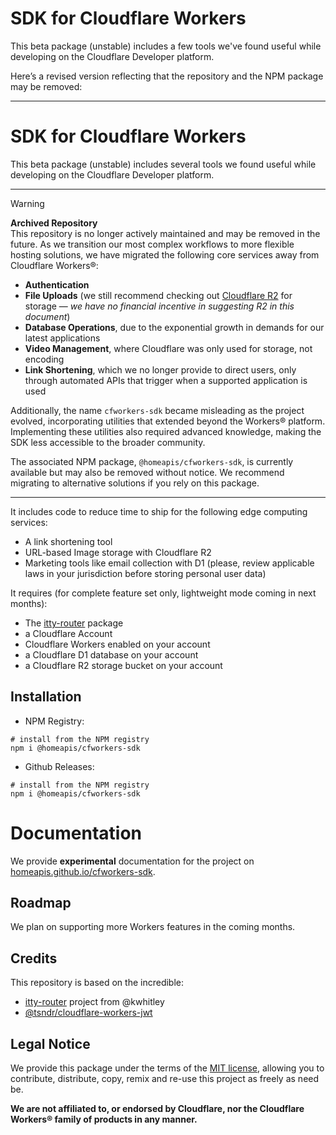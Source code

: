 # SDK for Cloudflare Workers
This beta package (unstable) includes a few tools we've found useful while developing on the Cloudflare Developer platform.

Here’s a revised version reflecting that the repository and the NPM package may be removed:

---

# SDK for Cloudflare Workers

This beta package (unstable) includes several tools we found useful while developing on the Cloudflare Developer platform.

---

> [!WARNING]  
> **Archived Repository**  
> This repository is no longer actively maintained and may be removed in the future. As we transition our most complex workflows to more flexible hosting solutions, we have migrated the following core services away from Cloudflare Workers®:  
> - **Authentication**  
> - **File Uploads** (we still recommend checking out [Cloudflare R2](https://www.cloudflare.com/products/r2/) for storage — *we have no financial incentive in suggesting R2 in this document*)  
> - **Database Operations**, due to the exponential growth in demands for our latest applications  
> - **Video Management**, where Cloudflare was only used for storage, not encoding
> - **Link Shortening**, which we no longer provide to direct users, only through automated APIs that trigger when a supported application is used
>  
> Additionally, the name `cfworkers-sdk` became misleading as the project evolved, incorporating utilities that extended beyond the Workers® platform. Implementing these utilities also required advanced knowledge, making the SDK less accessible to the broader community.  
>  
> The associated NPM package, `@homeapis/cfworkers-sdk`, is currently available but may also be removed without notice. We recommend migrating to alternative solutions if you rely on this package.
---

It includes code to reduce time to ship for the following edge computing services:
- A link shortening tool
- URL-based Image storage with Cloudflare R2
- Marketing tools like email collection with D1 (please, review applicable laws in your jurisdiction before storing personal user data)

It requires (for complete feature set only, lightweight mode coming in next months):
* The [itty-router](https://github.com/kwhitley/itty-router) package
* a Cloudflare Account
* Cloudflare Workers enabled on your account
* a Cloudflare D1 database on your account
* a Cloudflare R2 storage bucket on your account

## Installation

* NPM Registry:
```
# install from the NPM registry
npm i @homeapis/cfworkers-sdk
```

* Github Releases:
```
# install from the NPM registry
npm i @homeapis/cfworkers-sdk
```

# Documentation
We provide **experimental** documentation for the project on [homeapis.github.io/cfworkers-sdk](https://homeapis.github.io/cfworkers-sdk/).

## Roadmap
We plan on supporting more Workers features in the coming months.

## Credits
This repository is based on the incredible:
* [itty-router](https://github.com/kwhitley/itty-router) project from @kwhitley
* [@tsndr/cloudflare-workers-jwt](https://www.npmjs.com/package/@tsndr/cloudflare-worker-jwt)

## Legal Notice
We provide this package under the terms of the [MIT license](./LICENSE.MD), allowing you to contribute, distribute, copy, remix and re-use this project as freely as need be.

**We are not affiliated to, or endorsed by Cloudflare, nor the Cloudflare Workers® family of products in any manner.**
